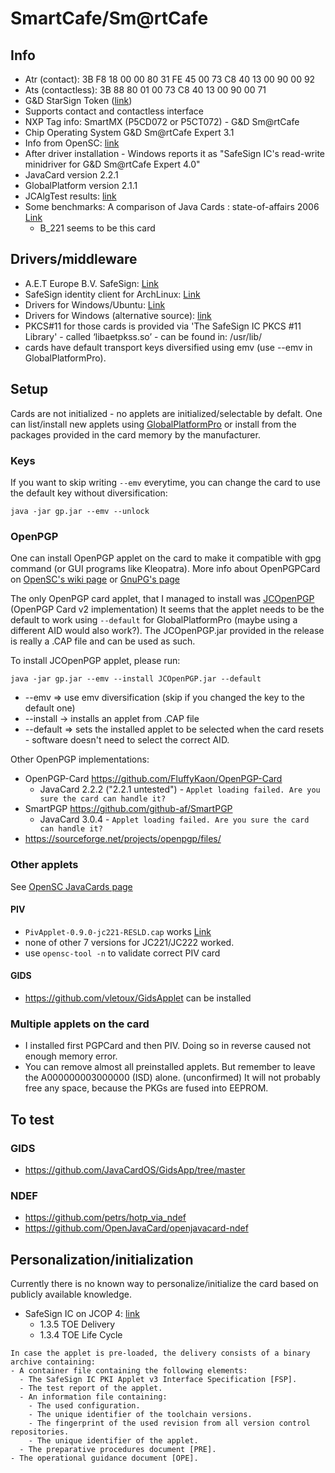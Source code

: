# SmartCafe/Sm@rtCafe 
## Info
- Atr (contact): 3B F8 18 00 00 80 31 FE 45 00 73 C8 40 13 00 90 00 92 
- Ats (contactless): 3B 88 80 01 00 73 C8 40 13 00 90 00 71
- G&D StarSign Token ([link](https://www.gi-de.com/en/digital-security/identity-technology/enterprise-security/hardware-based-authentication))
- Supports contact and contactless interface
- NXP Tag info: SmartMX (P5CD072 or P5CT072) - G&D Sm@rtCafe 
- Chip Operating System G&D Sm@rtCafe Expert 3.1
- Info from OpenSC: [link](https://github.com/OpenSC/OpenSC/wiki/StarSign-Token)
- After driver installation - Windows reports it as "SafeSign IC's read-write minidriver for G&D Sm@rtCafe Expert 4.0"
- JavaCard version 2.2.1
- GlobalPlatform version 2.1.1
- JCAlgTest results: [link](https://github.com/crocs-muni/jcalgtest_results/blob/main/javacard/Profiles/results/G%2BD_Smart_Cafe_Expert_4.x_V2_ICFabDate_2007_079_ALGSUPPORT__3b_f8_18_00_00_80_31_fe_45_00_73_c8_40_13_00_90_00_92_(provided_by_PetrS).csv)
- Some benchmarks: A comparison of Java Cards : state-of-affairs 2006 [Link](https://pure.tue.nl/ws/files/1889673/627238.pdf)
  - B_221 seems to be this card

## Drivers/middleware
- A.E.T Europe B.V. SafeSign: [Link](https://aeteurope.com/safesign/)
- SafeSign identity client for ArchLinux: [Link](https://aur.archlinux.org/packages/safesignidentityclient?O=20)
- Drivers for Windows/Ubuntu: [Link](https://safesign.gdamericadosul.com.br/download)
- Drivers for Windows (alternative source): [link](https://safeweb.com.br/suporte/centraldedownloads/cartao)
- PKCS#11 for those cards is provided via 'The SafeSign IC PKCS #11 Library' - called ‘libaetpkss.so’ - can be found in: /usr/lib/
- cards have default transport keys diversified using emv (use --emv in GlobalPlatformPro).
## Setup
Cards are not initialized - no applets are initialized/selectable by defalt. One can list/install new applets using [GlobalPlatformPro](https://github.com/martinpaljak/GlobalPlatformPro) or install from the packages provided in the card memory by the manufacturer.
### Keys
If you want to skip writing `--emv` everytime, you can change the card to use the default key without diversification:
```
java -jar gp.jar --emv --unlock
```

### OpenPGP
One can install OpenPGP applet on the card to make it compatible with gpg command (or GUI programs like Kleopatra). More info about OpenPGPCard on [OpenSC's wiki page](https://github.com/OpenSC/OpenSC/wiki/OpenPGP-card) or [GnuPG's page](https://www.gnupg.org/howtos/card-howto/en/smartcard-howto-single.html#id2505522)

The only OpenPGP card applet, that I managed to install was [JCOpenPGP](https://sourceforge.net/projects/jcopenpgp/) (OpenPGP Card v2 implementation)
It seems that the applet needs to be the default to work using `--default` for GlobalPlatformPro (maybe using a different AID would also work?). The JCOpenPGP.jar provided in the release is really a .CAP file and can be used as such.

To install JCOpenPGP applet, please run:
```
java -jar gp.jar --emv --install JCOpenPGP.jar --default
```
- --emv => use emv diversification (skip if you changed the key to the default one)
- --install -> installs an applet from .CAP file
- --default => sets the installed applet to be selected when the card resets - software doesn't need to select the correct AID.

Other OpenPGP implementations:
- OpenPGP-Card https://github.com/FluffyKaon/OpenPGP-Card
  - JavaCard 2.2.2 ("2.2.1 untested") - `Applet loading failed. Are you sure the card can handle it?`
- SmartPGP https://github.com/github-af/SmartPGP
  - JavaCard 3.0.4 - `Applet loading failed. Are you sure the card can handle it?`
- https://sourceforge.net/projects/openpgp/files/

### Other applets
See [OpenSC JavaCards page](https://github.com/OpenSC/OpenSC/wiki/JavaCards)
#### PIV
- `PivApplet-0.9.0-jc221-RESLD.cap` works [Link](https://github.com/arekinath/PivApplet)
- none of other 7 versions for JC221/JC222 worked.
- use `opensc-tool -n` to validate correct PIV card
#### GIDS
- https://github.com/vletoux/GidsApplet can be installed

### Multiple applets on the card
- I installed first PGPCard and then PIV. Doing so in reverse caused not enough memory error.
- You can remove almost all preinstalled applets. But remember to leave the A000000003000000 (ISD) alone. (unconfirmed) It will not probably free any space, because the PKGs are fused into EEPROM.

## To test
### GIDS
- https://github.com/JavaCardOS/GidsApp/tree/master

### NDEF
- https://github.com/petrs/hotp_via_ndef
- https://github.com/OpenJavaCard/openjavacard-ndef

## Personalization/initialization
Currently there is no known way to personalize/initialize the card based on publicly available knowledge.
- SafeSign IC on JCOP 4: [link](https://www.tuv-nederland.nl/assets/files/cerfiticaten/2021/05/nscib-cc-0274076-st.pdf)
  - 1.3.5 TOE Delivery
  - 1.3.4 TOE Life Cycle
```
In case the applet is pre-loaded, the delivery consists of a binary archive containing:
- A container file containing the following elements:
  - The SafeSign IC PKI Applet v3 Interface Specification [FSP].
  - The test report of the applet.
  - An information file containing:
    - The used configuration.
    - The unique identifier of the toolchain versions.
    - The fingerprint of the used revision from all version control repositories.
    - The unique identifier of the applet.
  - The preparative procedures document [PRE].
- The operational guidance document [OPE].
```